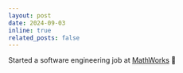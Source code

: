 ```yaml
---
layout: post
date: 2024-09-03
inline: true
related_posts: false
---
```


Started a software engineering job at <a href="https://www.mathworks.com/">MathWorks</a> 🚀
